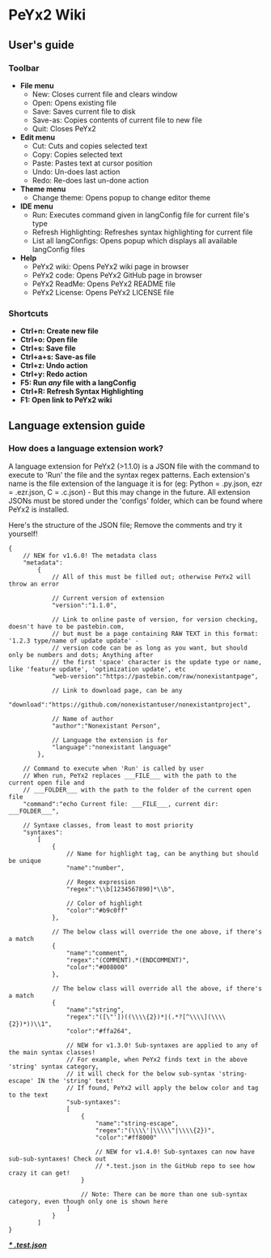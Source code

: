 # PeYx2 Wiki

## User's guide
### Toolbar
- **File menu**
    - New: Closes current file and clears window
    - Open: Opens existing file
    - Save: Saves current file to disk
    - Save-as: Copies contents of current file to new file
    - Quit: Closes PeYx2
- **Edit menu**
    - Cut: Cuts and copies selected text
    - Copy: Copies selected text
    - Paste: Pastes text at cursor position
    - Undo: Un-does last action
    - Redo: Re-does last un-done action
- **Theme menu**
    - Change theme: Opens popup to change editor theme
- **IDE menu**
    - Run: Executes command given in langConfig file for current file's type
    - Refresh Highlighting: Refreshes syntax highlighting for current file
    - List all langConfigs: Opens popup which displays all available langConfig files
- **Help**
    - PeYx2 wiki: Opens PeYx2 wiki page in browser
    - PeYx2 code: Opens PeYx2 GitHub page in browser
    - PeYx2 ReadMe: Opens PeYx2 README file
    - PeYx2 License: Opens PeYx2 LICENSE file

### Shortcuts
- **Ctrl+n: Create new file**
- **Ctrl+o: Open file**
- **Ctrl+s: Save file**
- **Ctrl+a+s: Save-as file**
- **Ctrl+z: Undo action**
- **Ctrl+y: Redo action**
- **F5: Run *any* file with a langConfig**
- **Ctrl+R: Refresh Syntax Highlighting**
- **F1: Open link to PeYx2 wiki**

## Language extension guide
### How does a language extension work?
A language extension for PeYx2 (>1.1.0) is a JSON file with the command to execute to 'Run' the file and the syntax regex patterns.
Each extension's name is the file extension of the language it is for (eg: Python = .py.json, ezr = .ezr.json, C = .c.json) - But this may change in the future.
All extension JSONs must be stored under the 'configs' folder, which can be found where PeYx2 is installed.

Here's the structure of the JSON file; Remove the comments and try it yourself!
```
{
    // NEW for v1.6.0! The metadata class
    "metadata":
        {
            // All of this must be filled out; otherwise PeYx2 will throw an error

            // Current version of extension
            "version":"1.1.0",

            // Link to online paste of version, for version checking, doesn't have to be pastebin.com,
            // but must be a page containing RAW TEXT in this format: '1.2.3 type/name of update update' -
            // version code can be as long as you want, but should only be numbers and dots; Anything after
            // the first 'space' character is the update type or name, like 'feature update', 'optimization update', etc
            "web-version":"https://pastebin.com/raw/nonexistantpage",

            // Link to download page, can be any
            "download":"https://github.com/nonexistantuser/nonexistantproject",

            // Name of author
            "author":"Nonexistant Person",

            // Language the extension is for
            "language":"nonexistant language"
        },

    // Command to execute when 'Run' is called by user
    // When run, PeYx2 replaces ___FILE___ with the path to the current open file and
    // ___FOLDER___ with the path to the folder of the current open file
    "command":"echo Current file: ___FILE___, current dir: ___FOLDER___",

    // Syntaxe classes, from least to most priority
    "syntaxes":
        [
            {
                // Name for highlight tag, can be anything but should be unique
                "name":"number",

                // Regex expression
                "regex":"\\b[1234567890]*\\b",

                // Color of highlight
                "color":"#b9c0ff"
            },
            
            // The below class will override the one above, if there's a match
            {
                "name":"comment",
                "regex":"(COMMENT).*(ENDCOMMENT)",
                "color":"#008000"
            },
            
            // The below class will override all the above, if there's a match
            {
                "name":"string",
                "regex":"([\"'])((\\\\{2})*|(.*?[^\\\\](\\\\{2})*))\\1",
                "color":"#ffa264",

                // NEW for v1.3.0! Sub-syntaxes are applied to any of the main syntax classes!
                // For example, when PeYx2 finds text in the above 'string' syntax category,
                // it will check for the below sub-syntax 'string-escape' IN the 'string' text!
                // If found, PeYx2 will apply the below color and tag to the text
                "sub-syntaxes":
                [
                    {
                        "name":"string-escape",
                        "regex":"(\\\\'|\\\\\"|\\\\{2})",
                        "color":"#ff8000"

                        // NEW for v1.4.0! Sub-syntaxes can now have sub-sub-syntaxes! Check out
                        // *.test.json in the GitHub repo to see how crazy it can get!
                    }

                    // Note: There can be more than one sub-syntax category, even though only one is shown here
                ]
            }
        ]
}
```
[***\* .test.json***](https://github.com/Uralstech/PeYx2/blob/master/configs/.test.json)
